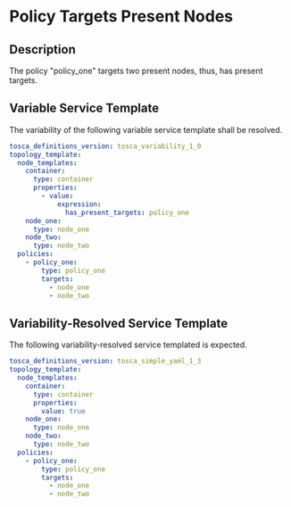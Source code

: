 # Policy Targets Present Nodes


## Description

The policy "policy_one" targets two present nodes, thus, has present targets.

## Variable Service Template

The variability of the following variable service template shall be resolved.

```yaml linenums="1"
tosca_definitions_version: tosca_variability_1_0
topology_template:
  node_templates:
    container:
      type: container
      properties:
        - value:
            expression:
              has_present_targets: policy_one
    node_one:
      type: node_one
    node_two:
      type: node_two
  policies:
    - policy_one:
        type: policy_one
        targets:
          - node_one
          - node_two

```







## Variability-Resolved Service Template

The following variability-resolved service templated is expected.

```yaml linenums="1"
tosca_definitions_version: tosca_simple_yaml_1_3
topology_template:
  node_templates:
    container:
      type: container
      properties:
        value: true
    node_one:
      type: node_one
    node_two:
      type: node_two
  policies:
    - policy_one:
        type: policy_one
        targets:
          - node_one
          - node_two

```


